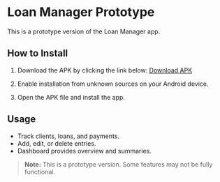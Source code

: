 # Loan Manager Prototype

This is a prototype version of the Loan Manager app.

## How to Install

1. Download the APK by clicking the link below:
   [Download APK](loan-manager-prototype.apk)

2. Enable installation from unknown sources on your Android device.

3. Open the APK file and install the app.

## Usage
- Track clients, loans, and payments.
- Add, edit, or delete entries.
- Dashboard provides overview and summaries.

> **Note:** This is a prototype version. Some features may not be fully functional.
